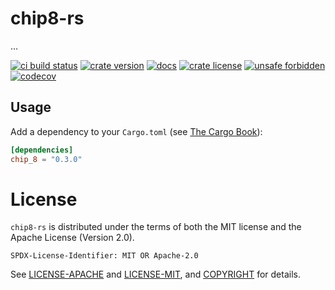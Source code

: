 [//]: # (README)

# chip8-rs

…

[![ci build status](https://github.com/robo9k/chip8-rs/workflows/test/badge.svg)](https://github.com/robo9k/chip8-rs/actions?query=workflow%3Atest)
[![crate version](https://img.shields.io/crates/v/chip_8)](https://crates.io/crates/chip_8)
[![docs](https://docs.rs/chip_8/badge.svg)](https://docs.rs/chip_8)
[![crate license](https://img.shields.io/crates/l/chip_8)](https://github.com/robo9k/chip8-rs/blob/main/COPYRIGHT)
[![unsafe forbidden](https://img.shields.io/badge/unsafe-forbidden-success.svg)](https://github.com/rust-secure-code/safety-dance/)
[![codecov](https://codecov.io/gh/robo9k/chip8-rs/branch/main/graph/badge.svg)](https://codecov.io/gh/robo9k/chip8-rs)

## Usage

Add a dependency to your `Cargo.toml` (see [The Cargo Book](https://doc.rust-lang.org/cargo/guide/dependencies.html#adding-a-dependency)):

```toml
[dependencies]
chip_8 = "0.3.0"
```

# License

`chip8-rs` is distributed under the terms of both the MIT license and the Apache License (Version 2.0).

`SPDX-License-Identifier: MIT OR Apache-2.0`

See [LICENSE-APACHE](LICENSE-APACHE) and [LICENSE-MIT](LICENSE-MIT), and [COPYRIGHT](COPYRIGHT) for details.

